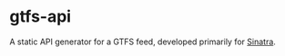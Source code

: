 # gtfs-api

A static API generator for a GTFS feed, developed primarily for [Sinatra](https://github.com/emilymclean/sinatra).